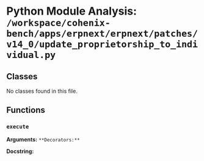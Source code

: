 # Python Module Analysis: `/workspace/cohenix-bench/apps/erpnext/erpnext/patches/v14_0/update_proprietorship_to_individual.py`

## Classes

No classes found in this file.


## Functions

### `execute`
**Arguments:** ``
**Decorators:** ``

**Docstring:**
```

```

